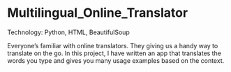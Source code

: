 # Multilingual_Online_Translator

Technology: Python, HTML, BeautifulSoup

Everyone’s familiar with online translators. They giving us a handy way to translate on the go. 
In this project, I have written an app that translates the words you type and gives you many usage examples based on the context.
